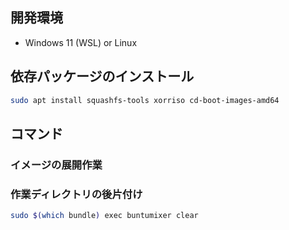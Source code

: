 ## 開発環境
- Windows 11 (WSL) or Linux

## 依存パッケージのインストール
```bash
sudo apt install squashfs-tools xorriso cd-boot-images-amd64
```

## コマンド
### イメージの展開作業


### 作業ディレクトリの後片付け
```bash
sudo $(which bundle) exec buntumixer clear
```



